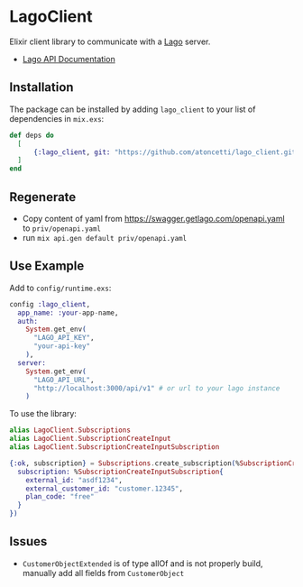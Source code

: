 # LagoClient

Elixir client library to communicate with a [Lago](https://www.getlago.com/) server.

- [Lago API Documentation](https://docs.getlago.com/welcome)

## Installation

The package can be installed by adding `lago_client` to your list of dependencies in `mix.exs`:

```elixir
def deps do
  [
      {:lago_client, git: "https://github.com/atoncetti/lago_client.git", branch: "main"}
  ]
end
```

## Regenerate

- Copy content of yaml from https://swagger.getlago.com/openapi.yaml to `priv/openapi.yaml`
- run `mix api.gen default priv/openapi.yaml`

## Use Example

Add to `config/runtime.exs`:

```elixir
config :lago_client,
  app_name: :your-app-name,
  auth:
    System.get_env(
      "LAGO_API_KEY",
      "your-api-key"
    ),
  server:
    System.get_env(
      "LAGO_API_URL",
      "http://localhost:3000/api/v1" # or url to your lago instance
    )
```

To use the library:

```elixir
alias LagoClient.Subscriptions
alias LagoClient.SubscriptionCreateInput
alias LagoClient.SubscriptionCreateInputSubscription

{:ok, subscription} = Subscriptions.create_subscription(%SubscriptionCreateInput{
  subscription: %SubscriptionCreateInputSubscription{
    external_id: "asdf1234",
    external_customer_id: "customer.12345",
    plan_code: "free"
  }
})
```

## Issues

- `CustomerObjectExtended` is of type allOf and is not properly build, manually add all fields from `CustomerObject`